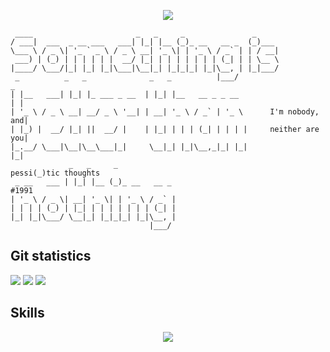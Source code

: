 <p align="center">
 <img src="https://readme-typing-svg.herokuapp.com?center=true&vCenter=true&lines=Something+is+better+than+nothing;I'm+nobody%2C+and+neither+are+you;pessimistic+thoughts+%231991;......" />
</p>

```
 ____                       _   _     _               _
/ ___|  ___  _ __ ___   ___| |_| |__ (_)_ __   __ _  (_)___
\___ \ / _ \| '_ ` _ \ / _ \ __| '_ \| | '_ \ / _` | | / __|
 ___) | (_) | | | | | |  __/ |_| | | | | | | | (_| | | \__ \
|____/ \___/|_| |_| |_|\___|\__|_| |_|_|_| |_|\__, | |_|___/
 _          _   _              _   _          |___/                     _
| |__   ___| |_| |_ ___ _ __  | |_| |__   __ _ _ __                    | |
| '_ \ / _ \ __| __/ _ \ '__| | __| '_ \ / _` | '_ \      I'm nobody, and|
| |_) |  __/ |_| ||  __/ |    | |_| | | | (_| | | | |     neither are you|
|_.__/ \___|\__|\__\___|_|     \__|_| |_|\__,_|_| |_|                  |_|
             _   _     _                                          pessi(_)tic thoughts
 _ __   ___ | |_| |__ (_)_ __   __ _                                               #1991
| '_ \ / _ \| __| '_ \| | '_ \ / _` |
| | | | (_) | |_| | | | | | | | (_| |
|_| |_|\___/ \__|_| |_|_|_| |_|\__, |
                               |___/
 ```

## Git statistics
<img src="https://github-readme-stats.vercel.app/api?username=test2user-aqil&show_icons=true&theme=github_dark&hide_border=true&hide_title=true&count_private=true" />
<img src="https://github-readme-stats.vercel.app/api/top-langs/?username=test2user-aqil&hide=html&layout=compact&theme=github_dark&hide_border=true" />
<img src="https://github-readme-streak-stats.herokuapp.com/?user=test2user-aqil&theme=github-dark-blue&hide_border=true" />

## Skills
<p align="center">
  <img src="https://skillicons.dev/icons?theme=dark&perline=9&i=bash,linux,git,github,heroku,netlify,vscode,html,css,js,tailwind,react,svelte,astro,python,c,cpp,rust" />
</p>
 
